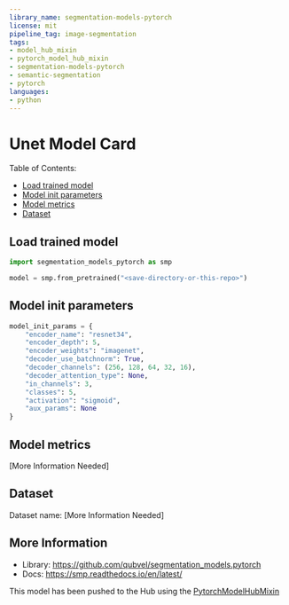 ```yaml
---
library_name: segmentation-models-pytorch
license: mit
pipeline_tag: image-segmentation
tags:
- model_hub_mixin
- pytorch_model_hub_mixin
- segmentation-models-pytorch
- semantic-segmentation
- pytorch
languages:
- python
---
```

# Unet Model Card

Table of Contents:
- [Load trained model](#load-trained-model)
- [Model init parameters](#model-init-parameters)
- [Model metrics](#model-metrics)
- [Dataset](#dataset)

## Load trained model
```python
import segmentation_models_pytorch as smp

model = smp.from_pretrained("<save-directory-or-this-repo>")
```

## Model init parameters
```python
model_init_params = {
    "encoder_name": "resnet34",
    "encoder_depth": 5,
    "encoder_weights": "imagenet",
    "decoder_use_batchnorm": True,
    "decoder_channels": (256, 128, 64, 32, 16),
    "decoder_attention_type": None,
    "in_channels": 3,
    "classes": 5,
    "activation": "sigmoid",
    "aux_params": None
}
```

## Model metrics
[More Information Needed]

## Dataset
Dataset name: [More Information Needed]

## More Information
- Library: https://github.com/qubvel/segmentation_models.pytorch
- Docs: https://smp.readthedocs.io/en/latest/

This model has been pushed to the Hub using the [PytorchModelHubMixin](https://huggingface.co/docs/huggingface_hub/package_reference/mixins#huggingface_hub.PyTorchModelHubMixin)
